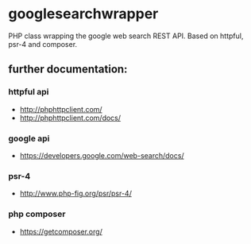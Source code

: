# googlesearchwrapper

PHP class wrapping the google web search REST API.
Based on httpful, psr-4 and composer.

## further documentation:

### httpful api

* http://phphttpclient.com/
* http://phphttpclient.com/docs/

### google api

* https://developers.google.com/web-search/docs/

### psr-4

* http://www.php-fig.org/psr/psr-4/

### php composer

* https://getcomposer.org/
